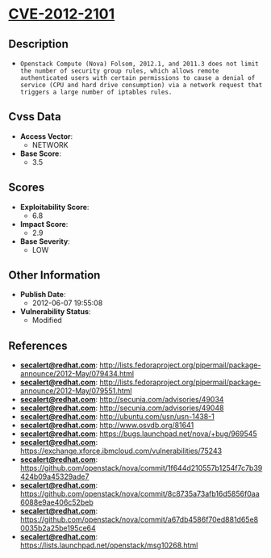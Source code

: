 
# [CVE-2012-2101](http://lists.fedoraproject.org/pipermail/package-announce/2012-May/079434.html)

## Description

- `Openstack Compute (Nova) Folsom, 2012.1, and 2011.3 does not limit the number of security group rules, which allows remote authenticated users with certain permissions to cause a denial of service (CPU and hard drive consumption) via a network request that triggers a large number of iptables rules.`

## Cvss Data

- **Access Vector**:
  - NETWORK
- **Base Score**:
  - 3.5

## Scores

- **Exploitability Score**:
  - 6.8
- **Impact Score**:
  - 2.9
- **Base Severity**:
  - LOW

## Other Information

- **Publish Date**:
  - 2012-06-07 19:55:08
- **Vulnerability Status**:
  - Modified

## References

- **secalert@redhat.com**: http://lists.fedoraproject.org/pipermail/package-announce/2012-May/079434.html
- **secalert@redhat.com**: http://lists.fedoraproject.org/pipermail/package-announce/2012-May/079551.html
- **secalert@redhat.com**: http://secunia.com/advisories/49034
- **secalert@redhat.com**: http://secunia.com/advisories/49048
- **secalert@redhat.com**: http://ubuntu.com/usn/usn-1438-1
- **secalert@redhat.com**: http://www.osvdb.org/81641
- **secalert@redhat.com**: https://bugs.launchpad.net/nova/+bug/969545
- **secalert@redhat.com**: https://exchange.xforce.ibmcloud.com/vulnerabilities/75243
- **secalert@redhat.com**: https://github.com/openstack/nova/commit/1f644d210557b1254f7c7b39424b09a45329ade7
- **secalert@redhat.com**: https://github.com/openstack/nova/commit/8c8735a73afb16d5856f0aa6088e9ae406c52beb
- **secalert@redhat.com**: https://github.com/openstack/nova/commit/a67db4586f70ed881d65e80035b2a25be195ce64
- **secalert@redhat.com**: https://lists.launchpad.net/openstack/msg10268.html
